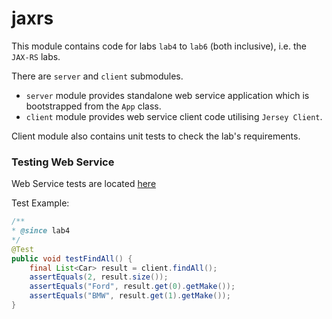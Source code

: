 # jaxrs

This module contains code for labs ``lab4`` to ``lab6`` (both inclusive), i.e. the ``JAX-RS`` labs.

There are ``server`` and ``client`` submodules.

* ``server`` module provides standalone web service application which is bootstrapped from the ``App`` class.
* ``client`` module provides web service client code utilising ``Jersey Client``.

Client module also contains unit tests to check the lab's requirements.

### Testing Web Service

Web Service tests are located [here](client/src/test/java/ru/taravkov/ifmo/webservices/rs/CarResourceTest.java)

Test Example:

```java
/**
* @since lab4
*/
@Test
public void testFindAll() {
    final List<Car> result = client.findAll();
    assertEquals(2, result.size());
    assertEquals("Ford", result.get(0).getMake());
    assertEquals("BMW", result.get(1).getMake());
}
```